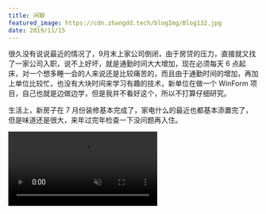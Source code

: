 ```yaml
---
title: 闲聊
featured_image: https://cdn.zhangdd.tech/blogImg/Blog132.jpg
date: 2019/11/15
---
```


很久没有说说最近的情况了，9月末上家公司倒闭，由于房贷的压力，直接就又找了一家公司入职，说不上好坏，就是通勤时间大大增加，现在必须每天 6 点起床，对一个想多睡一会的人来说还是比较痛苦的，而且由于通勤时间的增加，再加上单位比较忙，也没有大块时间来学习有趣的技术，新单位在做一个 WinForm 项目，自己也就是边做边学，但是我并不看好这个，所以不打算仔细研究。

生活上，新房子在 7 月份装修基本完成了，家电什么的最近也都基本添置完了，但是味道还是很大，来年过完年检查一下没问题再入住。

<video src="https://cdn.zhangdd.tech/contentImg/132/132.mp4" controls loop autoplay muted preload="auto"></video>